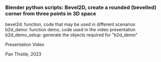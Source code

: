 ### Blender python scripts: Bevel2D, create a rounded (bevelled) corner from three points in 3D space  

bevel2d: function, code that may be used in different scenarios  
b2d_demo: function demo, code used in the video presentation  
b2d_demo_setup: generate the objects required for "b2d_demo"  

Presentation Video  

Pan Thistle, 2023
